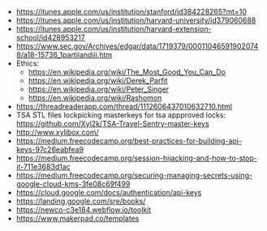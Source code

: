 - https://itunes.apple.com/us/institution/stanford/id384228265?mt=10
- https://itunes.apple.com/us/institution/harvard-university/id379060688
- https://itunes.apple.com/us/institution/harvard-extension-school/id428953217
- https://www.sec.gov/Archives/edgar/data/1719379/000110465919020748/a18-15736_1partiiandiii.htm
- Ethics:
  - https://en.wikipedia.org/wiki/The_Most_Good_You_Can_Do
  - https://en.wikipedia.org/wiki/Derek_Parfit
  - https://en.wikipedia.org/wiki/Peter_Singer
  - https://en.wikipedia.org/wiki/Rashomon
- https://threadreaderapp.com/thread/1112606437010632710.html
- TSA STL files lockpicking masterkeys for tsa appproved locks: https://github.com/Xyl2k/TSA-Travel-Sentry-master-keys 
- http://www.xylibox.com/
- https://medium.freecodecamp.org/best-practices-for-building-api-keys-97c26eabfea9
- https://medium.freecodecamp.org/session-hijacking-and-how-to-stop-it-711e3683d1ac
- https://medium.freecodecamp.org/securing-managing-secrets-using-google-cloud-kms-3fe08c69f499
- https://cloud.google.com/docs/authentication/api-keys
- https://landing.google.com/sre/books/
- https://newco-c3e184.webflow.io/toolkit
- https://www.makerpad.co/templates
